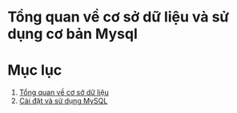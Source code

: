 # Tổng quan về cơ sở dữ liệu và sử dụng cơ bản Mysql

# Mục lục

1. [Tổng quan về cơ sở dữ liệu](docs/ly-thuyet-csdl.md)
2. [Cài đặt và sử dụng MySQL](docs/cai-dat-su-dung-mysql.md)

